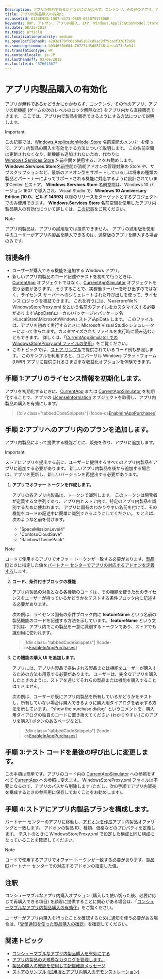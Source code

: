 ```yaml
---
Description: アプリが無料であるかどうかにかかわらず、コンテンツ、その他のアプリ、アプリの新機能 (ゲームの次のレベルのロック解除など) をアプリ内から直接販売できます。 ここでは、アプリ内で製品を販売できるようにする方法について説明します。
title: アプリ内製品購入の有効化
ms.assetid: D158E9EB-1907-4173-9889-66507957BD6B
keywords: UWP, アドオン, アプリ内購入, IAP, Windows.ApplicationModel.Store
ms.date: 08/25/2017
ms.topic: article
ms.localizationpriority: medium
ms.openlocfilehash: a203ef79fc6ebb45107cd9ac9d79cadf330f7a5d
ms.sourcegitcommit: b034650b684a767274d5d88746faeea373c8e34f
ms.translationtype: HT
ms.contentlocale: ja-JP
ms.lasthandoff: 03/06/2019
ms.locfileid: "57604367"
---
```

# <a name="enable-in-app-product-purchases"></a>アプリ内製品購入の有効化

アプリが無料であるかどうかにかかわらず、コンテンツ、その他のアプリ、アプリの新機能 (ゲームの次のレベルのロック解除など) をアプリ内から直接販売できます。 ここでは、アプリ内で製品を販売できるようにする方法について説明します。

> [!IMPORTANT]
> この記事では、[Windows.ApplicationModel.Store](https://msdn.microsoft.com/library/windows/apps/windows.applicationmodel.store.aspx) 名前空間のメンバーを使って、アプリ内製品の購入を有効化する方法について説明します。 この名前空間は更新されなくなり、新機能も追加されないため、代わりに [Windows.Services.Store](https://msdn.microsoft.com/library/windows/apps/windows.services.store.aspx) 名前空間を使用することをお勧めします。 **Windows.Services.Store**名前空間が消耗アドオンの管理対象の Store や、サブスクリプションなど、最新のアドオン型をサポートしているしは将来の種類の製品とパートナーによってサポートされる機能に対応するように設計されていますCenter とストア。 **Windows.Services.Store** 名前空間は、Windows 10 バージョン 1607 で導入され、Visual Studio で、**Windows 10 Anniversary Edition (10.0、ビルド 14393)** 以降のリリースをターゲットとするプロジェクトでのみ使用できます。 **Windows.Services.Store** 名前空間を使用したアプリ内製品購入の有効化について詳しくは、[この記事](enable-in-app-purchases-of-apps-and-add-ons.md)をご覧ください。

> [!NOTE]
> アプリ内製品は、アプリの試用版では提供できません。 アプリの試用版を使用中のユーザーがアプリ内製品を購入できるのは、通常版のアプリを購入する場合のみです。

## <a name="prerequisites"></a>前提条件

-   ユーザーが購入できる機能を追加する Windows アプリ。
-   新しいアプリ内製品のコード記述やテストを初めて行うときは、[CurrentApp](https://msdn.microsoft.com/library/windows/apps/hh779765) オブジェクトではなく、[CurrentAppSimulator](https://msdn.microsoft.com/library/windows/apps/hh779766) オブジェクトを使う必要があります。 そうすることで、実稼働サーバーを呼び出すのではなく、ライセンス サーバーへのシミュレートされた呼び出しを使って、ライセンス ロジックを検証できます。 これを行うには、%userprofile% WindowsStoreProxy.xml をという名前のファイルをカスタマイズする必要があります\\AppData\\ローカル\\パッケージ\\&lt;パッケージ名&gt;\\LocalState\\Microsoft\\Windows ストア\\ApiData します。 このファイルは、アプリを初めて実行するときに Microsoft Visual Studio シミュレーターによって作られます。カスタマイズされたファイルを実行時に読み込むこともできます。 詳しくは、「[CurrentAppSimulator での WindowsStoreProxy.xml ファイルの使用](in-app-purchases-and-trials-using-the-windows-applicationmodel-store-namespace.md#proxy)」をご覧ください。
-   このトピックでは、[ストア サンプル](https://github.com/Microsoft/Windows-universal-samples/tree/win10-1507/Samples/Store)で提供されているコード例も参照します。 このサンプルを利用すると、ユニバーサル Windows プラットフォーム (UWP) アプリに提供されるさまざまな収益化オプションを体験できます。

## <a name="step-1-initialize-the-license-info-for-your-app"></a>手順 1:アプリのライセンス情報を初期化します。

アプリを初期化するときに、[CurrentApp](https://msdn.microsoft.com/library/windows/apps/hh779765) または [CurrentAppSimulator](https://msdn.microsoft.com/library/windows/apps/hh779766) を初期化することで、アプリの [LicenseInformation](https://msdn.microsoft.com/library/windows/apps/br225157) オブジェクトを取得し、アプリ内製品の購入を有効にします。

> [!div class="tabbedCodeSnippets"]
[!code-cs[EnableInAppPurchases](./code/InAppPurchasesAndLicenses/cs/EnableInAppPurchases.cs#InitializeLicenseTest)]

## <a name="step-2-add-the-in-app-offers-to-your-app"></a>手順 2:アプリへのアプリ内のプランを追加します。

アプリ内製品によって提供する機能ごとに、販売を作り、アプリに追加します。

> [!IMPORTANT]
> ストアにアプリを提出する前に、ユーザーに提供するすべてのアプリ内製品をアプリに追加する必要があります。 新しいアプリ内製品を後から追加する場合は、アプリを更新し、新しいバージョンを再提出する必要があります。

1.  **アプリでオファー トークンを作成します。**

    アプリの各アプリ内製品は、トークンで識別します。 このトークンは開発者が定義する文字列であり、アプリ内とストア内で、特定のアプリ内製品を識別するために使われます。 アプリに固有のわかりやすい名前を付けて、その機能をコードの記述中に簡単に識別できるようにしてください。 たとえば、次のような名前を付けます。

    * "SpaceMissionLevel4"
    * "ContosoCloudSave"
    * "RainbowThemePack"

  > [!NOTE]
  > コードで使用するアプリでオファー トークンが一致する必要があります、[製品 ID](../publish/set-your-add-on-product-id.md#product-id)ときに指定した値を[パートナー センターでアプリの対応するアドオンを定義する](../publish/add-on-submissions.md)します。

2.  **コード、条件付きブロックの機能**

    アプリ内製品の対象となる各機能のコードは、その機能を使うためのライセンスをユーザーが持っているかどうかをテストする条件ブロック内に記述する必要があります。

    次の例は、ライセンス固有の条件ブロック内に **featureName** という名前の製品機能のコードを記述する方法を示しています。 **featureName** という文字列は、アプリ内でこの製品を一意に識別するトークンであり、ストアでも識別用に使われます。

    > [!div class="tabbedCodeSnippets"]
    [!code-cs[EnableInAppPurchases](./code/InAppPurchasesAndLicenses/cs/EnableInAppPurchases.cs#CodeFeature)]

3.  **この機能の購入 UI を追加します。**

    アプリには、アプリ内製品で提供される製品または機能をユーザーが購入するための方法も用意する必要があります。 ユーザーは、完全なアプリを購入したときのように、ストアを通じてそれらの製品または機能を購入することはできません。

    次の例は、ユーザーが既にアプリ内製品を所有しているかどうかをテストし、所有していない場合は購入できるように購入用ダイアログを表示する方法を示しています。 "show the purchase dialog" というコメントを、購入用ダイアログの独自のコードに置き換えてください (わかりやすい [このアプリを購入]  ボタンのあるページなど)。

    > [!div class="tabbedCodeSnippets"]
    [!code-cs[EnableInAppPurchases](./code/InAppPurchasesAndLicenses/cs/EnableInAppPurchases.cs#BuyFeature)]

## <a name="step-3-change-the-test-code-to-the-final-calls"></a>手順 3:テスト コードを最後の呼び出しに変更します。

この手順は簡単です。アプリのコード内の [CurrentAppSimulator](https://msdn.microsoft.com/library/windows/apps/hh779766) への参照をすべて [CurrentApp](https://msdn.microsoft.com/library/windows/apps/hh779765) への参照に変えます。 WindowsStoreProxy.xml ファイルは不要になるので、アプリのパスから削除します (ただし、次の手順でアプリ内販売を構成するときの参照用に保存しておくことをお勧めします)。

## <a name="step-4-configure-the-in-app-product-offer-in-the-store"></a>手順 4:ストアにアプリ内製品プランを構成します。

パートナー センターのアプリに移動し、[アドオンを作成](../publish/add-on-submissions.md)アプリ内製品オファリングと一致します。 アドオンの製品 ID、種類、価格などのプロパティを定義します。 テストのときに WindowsStoreProxy.xml で設定した構成と同じ構成になっていることを確認してください。

  > [!NOTE]
  > コードで使用するアプリでオファー トークンが一致する必要があります、[製品 ID](../publish/set-your-add-on-product-id.md#product-id)パートナー センターでの対応するアドオンの指定した値。

## <a name="remarks"></a>注釈

コンシューマブルなアプリ内購入オプション (購入して使い切った後、必要に応じて再購入できる項目) を顧客に提供することに関心がある場合は、「[コンシューマブルなアプリ内製品購入の有効化](enable-consumable-in-app-product-purchases.md)」をご覧ください。

ユーザーがアプリ内購入を行ったことを確認するために通知を使う必要がある場合は、「[受領通知を使った製品購入の確認](use-receipts-to-verify-product-purchases.md)」を確認してください。

## <a name="related-topics"></a>関連トピック


* [コンシューマブルなアプリ内製品購入を有効にする](enable-consumable-in-app-product-purchases.md)
* [アプリ内製品の大規模なカタログを管理します。](manage-a-large-catalog-of-in-app-products.md)
* [製品の購入の確認を使用して配信確認メッセージ](use-receipts-to-verify-product-purchases.md)
* [ストアのサンプル (試用版とアプリ内購入のデモンストレーション)](https://github.com/Microsoft/Windows-universal-samples/tree/win10-1507/Samples/Store)
